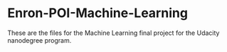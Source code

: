 # Enron-POI-Machine-Learning

These are the files for the Machine Learning final project for the Udacity nanodegree program.

